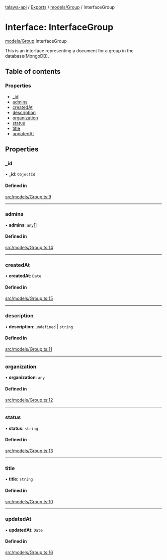 [talawa-api](../README.md) / [Exports](../modules.md) / [models/Group](../modules/models_Group.md) / InterfaceGroup

# Interface: InterfaceGroup

[models/Group](../modules/models_Group.md).InterfaceGroup

This is an interface representing a document for a group in the database(MongoDB).

## Table of contents

### Properties

- [\_id](models_Group.InterfaceGroup.md#_id)
- [admins](models_Group.InterfaceGroup.md#admins)
- [createdAt](models_Group.InterfaceGroup.md#createdat)
- [description](models_Group.InterfaceGroup.md#description)
- [organization](models_Group.InterfaceGroup.md#organization)
- [status](models_Group.InterfaceGroup.md#status)
- [title](models_Group.InterfaceGroup.md#title)
- [updatedAt](models_Group.InterfaceGroup.md#updatedat)

## Properties

### \_id

• **\_id**: `ObjectId`

#### Defined in

[src/models/Group.ts:9](https://github.com/PalisadoesFoundation/talawa-api/blob/a731ade/src/models/Group.ts#L9)

___

### admins

• **admins**: `any`[]

#### Defined in

[src/models/Group.ts:14](https://github.com/PalisadoesFoundation/talawa-api/blob/a731ade/src/models/Group.ts#L14)

___

### createdAt

• **createdAt**: `Date`

#### Defined in

[src/models/Group.ts:15](https://github.com/PalisadoesFoundation/talawa-api/blob/a731ade/src/models/Group.ts#L15)

___

### description

• **description**: `undefined` \| `string`

#### Defined in

[src/models/Group.ts:11](https://github.com/PalisadoesFoundation/talawa-api/blob/a731ade/src/models/Group.ts#L11)

___

### organization

• **organization**: `any`

#### Defined in

[src/models/Group.ts:12](https://github.com/PalisadoesFoundation/talawa-api/blob/a731ade/src/models/Group.ts#L12)

___

### status

• **status**: `string`

#### Defined in

[src/models/Group.ts:13](https://github.com/PalisadoesFoundation/talawa-api/blob/a731ade/src/models/Group.ts#L13)

___

### title

• **title**: `string`

#### Defined in

[src/models/Group.ts:10](https://github.com/PalisadoesFoundation/talawa-api/blob/a731ade/src/models/Group.ts#L10)

___

### updatedAt

• **updatedAt**: `Date`

#### Defined in

[src/models/Group.ts:16](https://github.com/PalisadoesFoundation/talawa-api/blob/a731ade/src/models/Group.ts#L16)
